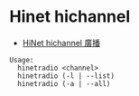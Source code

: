 # Hinet hichannel

- [HiNet hichannel 廣播](http://hichannel.hinet.net/radio/index.do)

```
Usage:
  hinetradio <channel>
  hinetradio (-l | --list)
  hinetradio (-a | --all)
```
